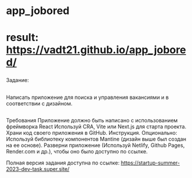 # app_jobored

# result: https://vadt21.github.io/app_jobored/

###
Задание: 
##
Написать приложение для поиска и управления вакансиями и в соответствии с дизайном.

##
 Требования
 Приложение должно быть написано с использованием фреймворка React
 Используй CRA, Vite или Next.js для старта проекта.
 Храни код своего приложения в GitHub. Инструкция.
 Опционально: Используй библиотеку компонентов Mantine (дизайн выше был создан на ее основе).
 Разверни приложение (Используй Netlify, Github Pages, Render.com и др.), чтобы оно было доступно по ссылке.
 
Полная версия задания доступна по ссылке: https://startup-summer-2023-dev-task.super.site/
